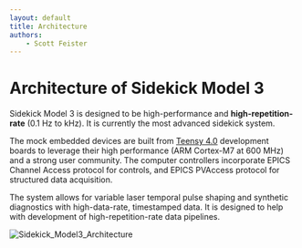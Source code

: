 ```yaml
---
layout: default
title: Architecture
authors:
    - Scott Feister
---
```


# Architecture of Sidekick Model 3

Sidekick Model 3 is designed to be high-performance and **high-repetition-rate** (0.1 Hz to kHz). It is currently the most advanced sidekick system.
 
The mock embedded devices are built from [Teensy 4.0](https://www.pjrc.com/store/teensy40.html) development boards to leverage their high performance (ARM Cortex-M7 at 600 MHz) and a strong user community. The computer controllers incorporate EPICS Channel Access protocol for controls, and EPICS PVAccess protocol for structured data acquisition.

The system allows for variable laser temporal pulse shaping and synthetic diagnostics with high-data-rate, timestamped data. It is designed to help with development of high-repetition-rate data pipelines.

![Sidekick_Model3_Architecture](https://github.com/user-attachments/assets/bdbfb967-eae9-4a14-a657-2dd13c585b13)